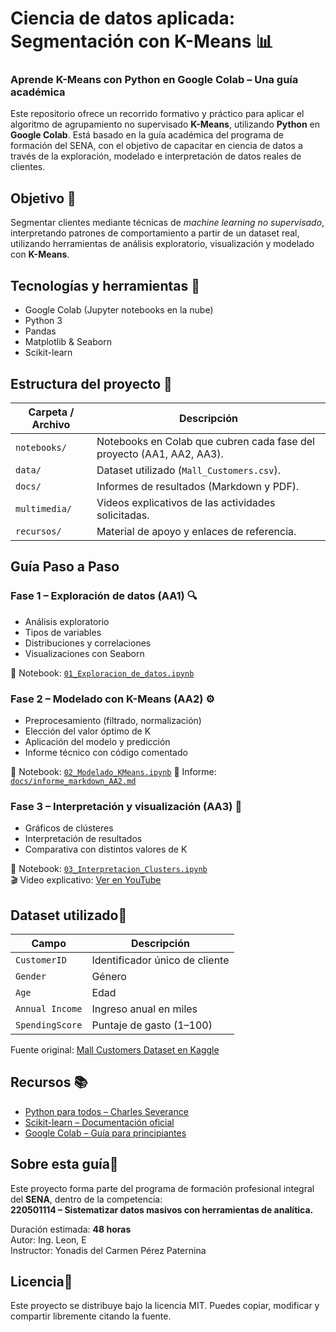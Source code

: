 #  Ciencia de datos aplicada: Segmentación con K-Means 📊
### Aprende K-Means con Python en Google Colab – Una guía académica

Este repositorio ofrece un recorrido formativo y práctico para aplicar el algoritmo de agrupamiento no supervisado **K-Means**, utilizando **Python** en **Google Colab**. Está basado en la guía académica del programa de formación del SENA, con el objetivo de capacitar en ciencia de datos a través de la exploración, modelado e interpretación de datos reales de clientes.


## Objetivo 🎯 

Segmentar clientes mediante técnicas de *machine learning no supervisado*, interpretando patrones de comportamiento a partir de un dataset real, utilizando herramientas de análisis exploratorio, visualización y modelado con **K-Means**.


##  Tecnologías y herramientas 🧰

- Google Colab (Jupyter notebooks en la nube)
- Python 3
- Pandas
- Matplotlib & Seaborn
- Scikit-learn


##  Estructura del proyecto 📁

| Carpeta / Archivo         | Descripción |
|---------------------------|-------------|
| `notebooks/`              | Notebooks en Colab que cubren cada fase del proyecto (AA1, AA2, AA3). |
| `data/`                   | Dataset utilizado (`Mall_Customers.csv`). |
| `docs/`                   | Informes de resultados (Markdown y PDF). |
| `multimedia/`             | Videos explicativos de las actividades solicitadas. |
| `recursos/`               | Material de apoyo y enlaces de referencia. |


##  Guía Paso a Paso

###  Fase 1 – Exploración de datos (AA1) 🔍
- Análisis exploratorio
- Tipos de variables
- Distribuciones y correlaciones
- Visualizaciones con Seaborn

📔 Notebook: [`01_Exploracion_de_datos.ipynb`](https://colab.research.google.com/drive/1Zpf12n--YCpj6S-2fj82-0kvbZPBLk_Y?usp=sharing)


### Fase 2 – Modelado con K-Means (AA2) ⚙️ 
- Preprocesamiento (filtrado, normalización)
- Elección del valor óptimo de K
- Aplicación del modelo y predicción
- Informe técnico con código comentado

📔 Notebook: [`02_Modelado_KMeans.ipynb`](https://colab.research.google.com/drive/1mlYHxAHkh0T_KRZzck-ABhokpJwRUAQV?usp=drive_link)
📄 Informe: [`docs/informe_markdown_AA2.md`](docs/informe_markdown_AA2.md)


###  Fase 3 – Interpretación y visualización (AA3) 🎥
- Gráficos de clústeres
- Interpretación de resultados
- Comparativa con distintos valores de K

📔 Notebook: [`03_Interpretacion_Clusters.ipynb`](https://colab.research.google.com/drive/1voPiqUYJHim3nAJYcMg-LIdIZ8ODTPRM?usp=drive_link)  
🎬 Video explicativo: [Ver en YouTube](https://youtube.com/URL-Personalizada)


## Dataset utilizado🧾

| Campo           | Descripción |
|-----------------|-------------|
| `CustomerID`    | Identificador único de cliente |
| `Gender`        | Género |
| `Age`           | Edad |
| `Annual Income` | Ingreso anual en miles |
| `SpendingScore` | Puntaje de gasto (1–100) |

 Fuente original: [Mall Customers Dataset en Kaggle](https://www.kaggle.com/datasets/vjchoudhary7/customer-segmentation-tutorial-in-python)



##  Recursos 📚

- [Python para todos – Charles Severance](https://www.academia.edu/40030172/Python_para_todos_Explorando_la_informaci%C3%B3n_con_Python_3_Charles_R_Severance)
- [Scikit-learn – Documentación oficial](https://scikit-learn.org/stable/)
- [Google Colab – Guía para principiantes](https://colab.research.google.com)


##  Sobre esta guía🧠

Este proyecto forma parte del programa de formación profesional integral del **SENA**, dentro de la competencia:  
**220501114 – Sistematizar datos masivos con herramientas de analítica.**

Duración estimada: **48 horas**  
Autor: Ing. Leon, E  
Instructor: Yonadis del Carmen Pérez Paternina


## Licencia📝 

Este proyecto se distribuye bajo la licencia MIT. Puedes copiar, modificar y compartir libremente citando la fuente.


